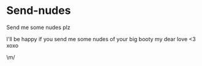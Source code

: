# Send-nudes
Send me some nudes plz

I'll be happy if you send me some nudes of your big booty my dear love <3 xoxo

\m/
